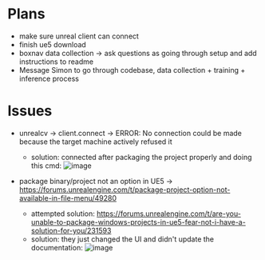# Plans
* make sure unreal client can connect
* finish ue5 download
* boxnav data collection -> ask questions as going through setup and add instructions to readme
* Message Simon to go through codebase, data collection + training + inference process

# Issues
* unrealcv -> client.connect -> ERROR: No connection could be made because the target machine actively refused it
  * solution: connected after packaging the project properly and doing this cmd: 
  ![image](https://user-images.githubusercontent.com/70297740/222592635-78947811-586f-425a-9af5-2cc89c351fd8.png)

* package binary/project not an option in UE5 -> https://forums.unrealengine.com/t/package-project-option-not-available-in-file-menu/49280
  * attempted solution: https://forums.unrealengine.com/t/are-you-unable-to-package-windows-projects-in-ue5-fear-not-i-have-a-solution-for-you/231593
  * solution: they just changed the UI and didn't update the documentation:
  ![image](https://user-images.githubusercontent.com/70297740/222587730-621dc5f9-b00e-44ca-8e4f-c1b340d89331.png)



